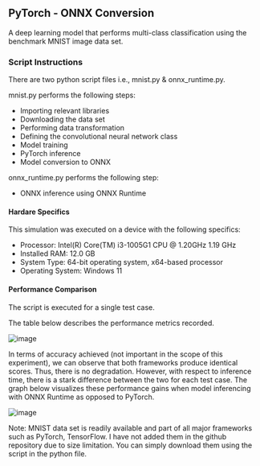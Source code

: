 ## PyTorch - ONNX Conversion

A deep learning model that performs multi-class classification using the benchmark MNIST image data set.

### Script Instructions

There are two python script files i.e., mnist.py & onnx_runtime.py.

mnist.py performs the following steps:
- Importing relevant libraries
- Downloading the data set
- Performing data transformation
- Defining the convolutional neural network class 
- Model training
- PyTorch inference
- Model conversion to ONNX

onnx_runtime.py performs the following step:
- ONNX inference using ONNX Runtime

#### Hardare Specifics
This simulation was executed on a device with the following specifics:
- Processor: Intel(R) Core(TM) i3-1005G1 CPU @ 1.20GHz   1.19 GHz
- Installed RAM: 12.0 GB
- System Type: 64-bit operating system, x64-based processor
- Operating System: Windows 11

#### Performance Comparison
The script is executed for a single test case. 

The table below describes the performance metrics recorded.

![image](https://github.com/HassanMahmoodKhan/PyTorch-ONNX/assets/97694796/ed051fd2-b4d0-461c-af01-8974e22562c8)

In terms of accuracy achieved (not important in the scope of this experiment), we can observe that both frameworks produce identical scores. Thus, there is no degradation.
However, with respect to inference time, there is a stark difference between the two for each test case. The graph below visualizes these performance gains when model inferencing with ONNX Runtime as opposed to PyTorch.

![image](https://github.com/HassanMahmoodKhan/PyTorch-ONNX/assets/97694796/ded8c516-68f9-449e-902a-c6425ff937fc)

Note: MNIST data set is readily available and part of all major frameworks such as PyTorch, TensorFlow. I have not added them in the github repository due to size limitation. You can simply download them using the script in the python file.



